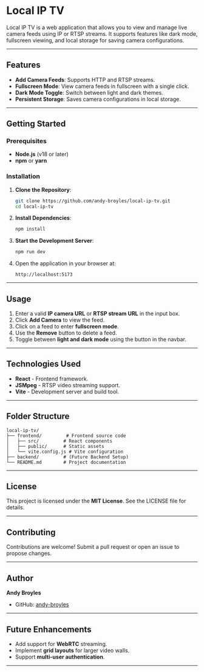 # Local IP TV

Local IP TV is a web application that allows you to view and manage live camera feeds using IP or RTSP streams. It supports features like dark mode, fullscreen viewing, and local storage for saving camera configurations.

---

## Features

- **Add Camera Feeds**: Supports HTTP and RTSP streams.
- **Fullscreen Mode**: View camera feeds in fullscreen with a single click.
- **Dark Mode Toggle**: Switch between light and dark themes.
- **Persistent Storage**: Saves camera configurations in local storage.

---

## Getting Started

### Prerequisites

- **Node.js** (v18 or later)
- **npm** or **yarn**

### Installation

1. **Clone the Repository**:

   ```bash
   git clone https://github.com/andy-broyles/local-ip-tv.git
   cd local-ip-tv
   ```

2. **Install Dependencies**:

   ```bash
   npm install
   ```

3. **Start the Development Server**:

   ```bash
   npm run dev
   ```

4. Open the application in your browser at:
   ```
   http://localhost:5173
   ```

---

## Usage

1. Enter a valid **IP camera URL** or **RTSP stream URL** in the input box.
2. Click **Add Camera** to view the feed.
3. Click on a feed to enter **fullscreen mode**.
4. Use the **Remove** button to delete a feed.
5. Toggle between **light and dark mode** using the button in the navbar.

---

## Technologies Used

- **React** - Frontend framework.
- **JSMpeg** - RTSP video streaming support.
- **Vite** - Development server and build tool.

---

## Folder Structure

```
local-ip-tv/
├── frontend/         # Frontend source code
│   ├── src/         # React components
│   ├── public/      # Static assets
│   └── vite.config.js # Vite configuration
├── backend/         # (Future Backend Setup)
└── README.md        # Project documentation
```

---

## License

This project is licensed under the **MIT License**. See the LICENSE file for details.

---

## Contributing

Contributions are welcome! Submit a pull request or open an issue to propose changes.

---

## Author

**Andy Broyles**

- GitHub: [andy-broyles](https://github.com/andy-broyles)

---

## Future Enhancements

- Add support for **WebRTC** streaming.
- Implement **grid layouts** for larger video walls.
- Support **multi-user authentication**.

---
